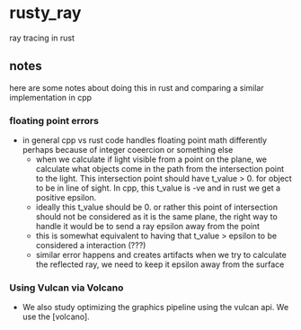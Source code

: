# rusty_ray
ray tracing in rust

## notes
here are some notes about doing this in rust and comparing a similar implementation in cpp

### floating point errors
- in general cpp vs rust code handles floating point math differently perhaps because of integer coeercion or something else
    - when we calculate if light visible from a point on the plane, we calculate what objects come in the path from the intersection point to the light. This intersection point should have t_value > 0. for object to be in line of sight. In cpp, this t_value is -ve and in rust we get a positive epsilon. 
    - ideally this t_value should be 0. or rather this point of intersection should not be considered as it is the same plane, the right way to handle it would be to send a ray epsilon away from the point
    - this is somewhat equivalent to having that t_value > epsilon to be considered a interaction (???)
    - similar error happens and creates artifacts when we try to calculate the reflected ray, we need to keep it epsilon away from the surface

### Using Vulcan via Volcano
- We also study optimizing the graphics pipeline using the vulcan api. We use the [volcano]. 